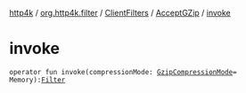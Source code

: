 [http4k](../../../index.md) / [org.http4k.filter](../../index.md) / [ClientFilters](../index.md) / [AcceptGZip](index.md) / [invoke](./invoke.md)

# invoke

`operator fun invoke(compressionMode: `[`GzipCompressionMode`](../../-gzip-compression-mode/index.md)` = Memory): `[`Filter`](../../../org.http4k.core/-filter/index.md)